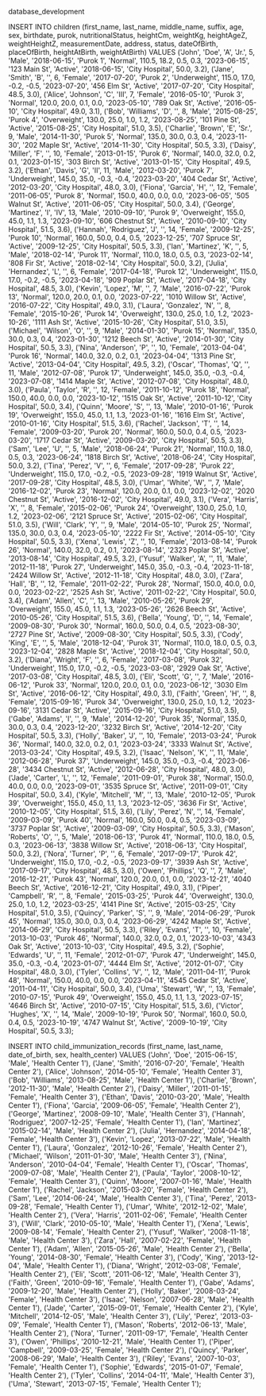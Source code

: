 <!-- database -->
database_development

<!-- nutritional_status  -->
<!-- children -->

INSERT INTO children (first_name, last_name, middle_name, suffix, age, sex, birthdate, purok, nutritionalStatus, heightCm, weightKg, heightAgeZ, weightHeightZ, measurementDate, address, status, dateOfBirth, placeOfBirth, heightAtBirth, weightAtBirth) VALUES
('John', 'Doe', 'A', 'Jr.', 5, 'Male', '2018-06-15', 'Purok 1', 'Normal', 110.5, 18.2, 0.5, 0.3, '2023-06-15', '123 Main St', 'Active', '2018-06-15', 'City Hospital', 50.0, 3.2),
('Jane', 'Smith', 'B', '', 6, 'Female', '2017-07-20', 'Purok 2', 'Underweight', 115.0, 17.0, -0.2, -0.5, '2023-07-20', '456 Elm St', 'Active', '2017-07-20', 'City Hospital', 48.5, 3.0),
('Alice', 'Johnson', 'C', 'III', 7, 'Female', '2016-05-10', 'Purok 3', 'Normal', 120.0, 20.0, 0.1, 0.0, '2023-05-10', '789 Oak St', 'Active', '2016-05-10', 'City Hospital', 49.0, 3.1),
('Bob', 'Williams', 'D', '', 8, 'Male', '2015-08-25', 'Purok 4', 'Overweight', 130.0, 25.0, 1.0, 1.2, '2023-08-25', '101 Pine St', 'Active', '2015-08-25', 'City Hospital', 51.0, 3.5),
('Charlie', 'Brown', 'E', 'Sr.', 9, 'Male', '2014-11-30', 'Purok 5', 'Normal', 135.0, 30.0, 0.3, 0.4, '2023-11-30', '202 Maple St', 'Active', '2014-11-30', 'City Hospital', 50.5, 3.3),
('Daisy', 'Miller', 'F', '', 10, 'Female', '2013-01-15', 'Purok 6', 'Normal', 140.0, 32.0, 0.2, 0.1, '2023-01-15', '303 Birch St', 'Active', '2013-01-15', 'City Hospital', 49.5, 3.2),
('Ethan', 'Davis', 'G', 'II', 11, 'Male', '2012-03-20', 'Purok 7', 'Underweight', 145.0, 35.0, -0.3, -0.4, '2023-03-20', '404 Cedar St', 'Active', '2012-03-20', 'City Hospital', 48.0, 3.0),
('Fiona', 'Garcia', 'H', '', 12, 'Female', '2011-06-05', 'Purok 8', 'Normal', 150.0, 40.0, 0.0, 0.0, '2023-06-05', '505 Walnut St', 'Active', '2011-06-05', 'City Hospital', 50.0, 3.4),
('George', 'Martinez', 'I', 'IV', 13, 'Male', '2010-09-10', 'Purok 9', 'Overweight', 155.0, 45.0, 1.1, 1.3, '2023-09-10', '606 Chestnut St', 'Active', '2010-09-10', 'City Hospital', 51.5, 3.6),
('Hannah', 'Rodriguez', 'J', '', 14, 'Female', '2009-12-25', 'Purok 10', 'Normal', 160.0, 50.0, 0.4, 0.5, '2023-12-25', '707 Spruce St', 'Active', '2009-12-25', 'City Hospital', 50.5, 3.3),
('Ian', 'Martinez', 'K', '', 5, 'Male', '2018-02-14', 'Purok 11', 'Normal', 110.0, 18.0, 0.5, 0.3, '2023-02-14', '808 Fir St', 'Active', '2018-02-14', 'City Hospital', 50.0, 3.2),
('Julia', 'Hernandez', 'L', '', 6, 'Female', '2017-04-18', 'Purok 12', 'Underweight', 115.0, 17.0, -0.2, -0.5, '2023-04-18', '909 Poplar St', 'Active', '2017-04-18', 'City Hospital', 48.5, 3.0),
('Kevin', 'Lopez', 'M', '', 7, 'Male', '2016-07-22', 'Purok 13', 'Normal', 120.0, 20.0, 0.1, 0.0, '2023-07-22', '1010 Willow St', 'Active', '2016-07-22', 'City Hospital', 49.0, 3.1),
('Laura', 'Gonzalez', 'N', '', 8, 'Female', '2015-10-26', 'Purok 14', 'Overweight', 130.0, 25.0, 1.0, 1.2, '2023-10-26', '1111 Ash St', 'Active', '2015-10-26', 'City Hospital', 51.0, 3.5),
('Michael', 'Wilson', 'O', '', 9, 'Male', '2014-01-30', 'Purok 15', 'Normal', 135.0, 30.0, 0.3, 0.4, '2023-01-30', '1212 Beech St', 'Active', '2014-01-30', 'City Hospital', 50.5, 3.3),
('Nina', 'Anderson', 'P', '', 10, 'Female', '2013-04-04', 'Purok 16', 'Normal', 140.0, 32.0, 0.2, 0.1, '2023-04-04', '1313 Pine St', 'Active', '2013-04-04', 'City Hospital', 49.5, 3.2),
('Oscar', 'Thomas', 'Q', '', 11, 'Male', '2012-07-08', 'Purok 17', 'Underweight', 145.0, 35.0, -0.3, -0.4, '2023-07-08', '1414 Maple St', 'Active', '2012-07-08', 'City Hospital', 48.0, 3.0),
('Paula', 'Taylor', 'R', '', 12, 'Female', '2011-10-12', 'Purok 18', 'Normal', 150.0, 40.0, 0.0, 0.0, '2023-10-12', '1515 Oak St', 'Active', '2011-10-12', 'City Hospital', 50.0, 3.4),
('Quinn', 'Moore', 'S', '', 13, 'Male', '2010-01-16', 'Purok 19', 'Overweight', 155.0, 45.0, 1.1, 1.3, '2023-01-16', '1616 Elm St', 'Active', '2010-01-16', 'City Hospital', 51.5, 3.6),
('Rachel', 'Jackson', 'T', '', 14, 'Female', '2009-03-20', 'Purok 20', 'Normal', 160.0, 50.0, 0.4, 0.5, '2023-03-20', '1717 Cedar St', 'Active', '2009-03-20', 'City Hospital', 50.5, 3.3),
('Sam', 'Lee', 'U', '', 5, 'Male', '2018-06-24', 'Purok 21', 'Normal', 110.0, 18.0, 0.5, 0.3, '2023-06-24', '1818 Birch St', 'Active', '2018-06-24', 'City Hospital', 50.0, 3.2),
('Tina', 'Perez', 'V', '', 6, 'Female', '2017-09-28', 'Purok 22', 'Underweight', 115.0, 17.0, -0.2, -0.5, '2023-09-28', '1919 Walnut St', 'Active', '2017-09-28', 'City Hospital', 48.5, 3.0),
('Umar', 'White', 'W', '', 7, 'Male', '2016-12-02', 'Purok 23', 'Normal', 120.0, 20.0, 0.1, 0.0, '2023-12-02', '2020 Chestnut St', 'Active', '2016-12-02', 'City Hospital', 49.0, 3.1),
('Vera', 'Harris', 'X', '', 8, 'Female', '2015-02-06', 'Purok 24', 'Overweight', 130.0, 25.0, 1.0, 1.2, '2023-02-06', '2121 Spruce St', 'Active', '2015-02-06', 'City Hospital', 51.0, 3.5),
('Will', 'Clark', 'Y', '', 9, 'Male', '2014-05-10', 'Purok 25', 'Normal', 135.0, 30.0, 0.3, 0.4, '2023-05-10', '2222 Fir St', 'Active', '2014-05-10', 'City Hospital', 50.5, 3.3),
('Xena', 'Lewis', 'Z', '', 10, 'Female', '2013-08-14', 'Purok 26', 'Normal', 140.0, 32.0, 0.2, 0.1, '2023-08-14', '2323 Poplar St', 'Active', '2013-08-14', 'City Hospital', 49.5, 3.2),
('Yusuf', 'Walker', 'A', '', 11, 'Male', '2012-11-18', 'Purok 27', 'Underweight', 145.0, 35.0, -0.3, -0.4, '2023-11-18', '2424 Willow St', 'Active', '2012-11-18', 'City Hospital', 48.0, 3.0),
('Zara', 'Hall', 'B', '', 12, 'Female', '2011-02-22', 'Purok 28', 'Normal', 150.0, 40.0, 0.0, 0.0, '2023-02-22', '2525 Ash St', 'Active', '2011-02-22', 'City Hospital', 50.0, 3.4),
('Adam', 'Allen', 'C', '', 13, 'Male', '2010-05-26', 'Purok 29', 'Overweight', 155.0, 45.0, 1.1, 1.3, '2023-05-26', '2626 Beech St', 'Active', '2010-05-26', 'City Hospital', 51.5, 3.6),
('Bella', 'Young', 'D', '', 14, 'Female', '2009-08-30', 'Purok 30', 'Normal', 160.0, 50.0, 0.4, 0.5, '2023-08-30', '2727 Pine St', 'Active', '2009-08-30', 'City Hospital', 50.5, 3.3),
('Cody', 'King', 'E', '', 5, 'Male', '2018-12-04', 'Purok 31', 'Normal', 110.0, 18.0, 0.5, 0.3, '2023-12-04', '2828 Maple St', 'Active', '2018-12-04', 'City Hospital', 50.0, 3.2),
('Diana', 'Wright', 'F', '', 6, 'Female', '2017-03-08', 'Purok 32', 'Underweight', 115.0, 17.0, -0.2, -0.5, '2023-03-08', '2929 Oak St', 'Active', '2017-03-08', 'City Hospital', 48.5, 3.0),
('Eli', 'Scott', 'G', '', 7, 'Male', '2016-06-12', 'Purok 33', 'Normal', 120.0, 20.0, 0.1, 0.0, '2023-06-12', '3030 Elm St', 'Active', '2016-06-12', 'City Hospital', 49.0, 3.1),
('Faith', 'Green', 'H', '', 8, 'Female', '2015-09-16', 'Purok 34', 'Overweight', 130.0, 25.0, 1.0, 1.2, '2023-09-16', '3131 Cedar St', 'Active', '2015-09-16', 'City Hospital', 51.0, 3.5),
('Gabe', 'Adams', 'I', '', 9, 'Male', '2014-12-20', 'Purok 35', 'Normal', 135.0, 30.0, 0.3, 0.4, '2023-12-20', '3232 Birch St', 'Active', '2014-12-20', 'City Hospital', 50.5, 3.3),
('Holly', 'Baker', 'J', '', 10, 'Female', '2013-03-24', 'Purok 36', 'Normal', 140.0, 32.0, 0.2, 0.1, '2023-03-24', '3333 Walnut St', 'Active', '2013-03-24', 'City Hospital', 49.5, 3.2),
('Isaac', 'Nelson', 'K', '', 11, 'Male', '2012-06-28', 'Purok 37', 'Underweight', 145.0, 35.0, -0.3, -0.4, '2023-06-28', '3434 Chestnut St', 'Active', '2012-06-28', 'City Hospital', 48.0, 3.0),
('Jade', 'Carter', 'L', '', 12, 'Female', '2011-09-01', 'Purok 38', 'Normal', 150.0, 40.0, 0.0, 0.0, '2023-09-01', '3535 Spruce St', 'Active', '2011-09-01', 'City Hospital', 50.0, 3.4),
('Kyle', 'Mitchell', 'M', '', 13, 'Male', '2010-12-05', 'Purok 39', 'Overweight', 155.0, 45.0, 1.1, 1.3, '2023-12-05', '3636 Fir St', 'Active', '2010-12-05', 'City Hospital', 51.5, 3.6),
('Lily', 'Perez', 'N', '', 14, 'Female', '2009-03-09', 'Purok 40', 'Normal', 160.0, 50.0, 0.4, 0.5, '2023-03-09', '3737 Poplar St', 'Active', '2009-03-09', 'City Hospital', 50.5, 3.3),
('Mason', 'Roberts', 'O', '', 5, 'Male', '2018-06-13', 'Purok 41', 'Normal', 110.0, 18.0, 0.5, 0.3, '2023-06-13', '3838 Willow St', 'Active', '2018-06-13', 'City Hospital', 50.0, 3.2),
('Nora', 'Turner', 'P', '', 6, 'Female', '2017-09-17', 'Purok 42', 'Underweight', 115.0, 17.0, -0.2, -0.5, '2023-09-17', '3939 Ash St', 'Active', '2017-09-17', 'City Hospital', 48.5, 3.0),
('Owen', 'Phillips', 'Q', '', 7, 'Male', '2016-12-21', 'Purok 43', 'Normal', 120.0, 20.0, 0.1, 0.0, '2023-12-21', '4040 Beech St', 'Active', '2016-12-21', 'City Hospital', 49.0, 3.1),
('Piper', 'Campbell', 'R', '', 8, 'Female', '2015-03-25', 'Purok 44', 'Overweight', 130.0, 25.0, 1.0, 1.2, '2023-03-25', '4141 Pine St', 'Active', '2015-03-25', 'City Hospital', 51.0, 3.5),
('Quincy', 'Parker', 'S', '', 9, 'Male', '2014-06-29', 'Purok 45', 'Normal', 135.0, 30.0, 0.3, 0.4, '2023-06-29', '4242 Maple St', 'Active', '2014-06-29', 'City Hospital', 50.5, 3.3),
('Riley', 'Evans', 'T', '', 10, 'Female', '2013-10-03', 'Purok 46', 'Normal', 140.0, 32.0, 0.2, 0.1, '2023-10-03', '4343 Oak St', 'Active', '2013-10-03', 'City Hospital', 49.5, 3.2),
('Sophie', 'Edwards', 'U', '', 11, 'Female', '2012-01-07', 'Purok 47', 'Underweight', 145.0, 35.0, -0.3, -0.4, '2023-01-07', '4444 Elm St', 'Active', '2012-01-07', 'City Hospital', 48.0, 3.0),
('Tyler', 'Collins', 'V', '', 12, 'Male', '2011-04-11', 'Purok 48', 'Normal', 150.0, 40.0, 0.0, 0.0, '2023-04-11', '4545 Cedar St', 'Active', '2011-04-11', 'City Hospital', 50.0, 3.4),
('Uma', 'Stewart', 'W', '', 13, 'Female', '2010-07-15', 'Purok 49', 'Overweight', 155.0, 45.0, 1.1, 1.3, '2023-07-15', '4646 Birch St', 'Active', '2010-07-15', 'City Hospital', 51.5, 3.6),
('Victor', 'Hughes', 'X', '', 14, 'Male', '2009-10-19', 'Purok 50', 'Normal', 160.0, 50.0, 0.4, 0.5, '2023-10-19', '4747 Walnut St', 'Active', '2009-10-19', 'City Hospital', 50.5, 3.3);

<!-- child_immunization_record -->
INSERT INTO child_immunization_records (first_name, last_name, date_of_birth, sex, health_center) VALUES
('John', 'Doe', '2015-06-15', 'Male', 'Health Center 1'),
('Jane', 'Smith', '2016-07-20', 'Female', 'Health Center 2'),
('Alice', 'Johnson', '2014-05-10', 'Female', 'Health Center 3'),
('Bob', 'Williams', '2013-08-25', 'Male', 'Health Center 1'),
('Charlie', 'Brown', '2012-11-30', 'Male', 'Health Center 2'),
('Daisy', 'Miller', '2011-01-15', 'Female', 'Health Center 3'),
('Ethan', 'Davis', '2010-03-20', 'Male', 'Health Center 1'),
('Fiona', 'Garcia', '2009-06-05', 'Female', 'Health Center 2'),
('George', 'Martinez', '2008-09-10', 'Male', 'Health Center 3'),
('Hannah', 'Rodriguez', '2007-12-25', 'Female', 'Health Center 1'),
('Ian', 'Martinez', '2015-02-14', 'Male', 'Health Center 2'),
('Julia', 'Hernandez', '2014-04-18', 'Female', 'Health Center 3'),
('Kevin', 'Lopez', '2013-07-22', 'Male', 'Health Center 1'),
('Laura', 'Gonzalez', '2012-10-26', 'Female', 'Health Center 2'),
('Michael', 'Wilson', '2011-01-30', 'Male', 'Health Center 3'),
('Nina', 'Anderson', '2010-04-04', 'Female', 'Health Center 1'),
('Oscar', 'Thomas', '2009-07-08', 'Male', 'Health Center 2'),
('Paula', 'Taylor', '2008-10-12', 'Female', 'Health Center 3'),
('Quinn', 'Moore', '2007-01-16', 'Male', 'Health Center 1'),
('Rachel', 'Jackson', '2015-03-20', 'Female', 'Health Center 2'),
('Sam', 'Lee', '2014-06-24', 'Male', 'Health Center 3'),
('Tina', 'Perez', '2013-09-28', 'Female', 'Health Center 1'),
('Umar', 'White', '2012-12-02', 'Male', 'Health Center 2'),
('Vera', 'Harris', '2011-02-06', 'Female', 'Health Center 3'),
('Will', 'Clark', '2010-05-10', 'Male', 'Health Center 1'),
('Xena', 'Lewis', '2009-08-14', 'Female', 'Health Center 2'),
('Yusuf', 'Walker', '2008-11-18', 'Male', 'Health Center 3'),
('Zara', 'Hall', '2007-02-22', 'Female', 'Health Center 1'),
('Adam', 'Allen', '2015-05-26', 'Male', 'Health Center 2'),
('Bella', 'Young', '2014-08-30', 'Female', 'Health Center 3'),
('Cody', 'King', '2013-12-04', 'Male', 'Health Center 1'),
('Diana', 'Wright', '2012-03-08', 'Female', 'Health Center 2'),
('Eli', 'Scott', '2011-06-12', 'Male', 'Health Center 3'),
('Faith', 'Green', '2010-09-16', 'Female', 'Health Center 1'),
('Gabe', 'Adams', '2009-12-20', 'Male', 'Health Center 2'),
('Holly', 'Baker', '2008-03-24', 'Female', 'Health Center 3'),
('Isaac', 'Nelson', '2007-06-28', 'Male', 'Health Center 1'),
('Jade', 'Carter', '2015-09-01', 'Female', 'Health Center 2'),
('Kyle', 'Mitchell', '2014-12-05', 'Male', 'Health Center 3'),
('Lily', 'Perez', '2013-03-09', 'Female', 'Health Center 1'),
('Mason', 'Roberts', '2012-06-13', 'Male', 'Health Center 2'),
('Nora', 'Turner', '2011-09-17', 'Female', 'Health Center 3'),
('Owen', 'Phillips', '2010-12-21', 'Male', 'Health Center 1'),
('Piper', 'Campbell', '2009-03-25', 'Female', 'Health Center 2'),
('Quincy', 'Parker', '2008-06-29', 'Male', 'Health Center 3'),
('Riley', 'Evans', '2007-10-03', 'Female', 'Health Center 1'),
('Sophie', 'Edwards', '2015-01-07', 'Female', 'Health Center 2'),
('Tyler', 'Collins', '2014-04-11', 'Male', 'Health Center 3'),
('Uma', 'Stewart', '2013-07-15', 'Female', 'Health Center 1');

